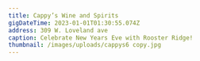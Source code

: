 ```yaml
---
title: Cappy’s Wine and Spirits
gigDateTime: 2023-01-01T01:30:55.074Z
address: 309 W. Loveland ave
caption: Celebrate New Years Eve with Rooster Ridge!
thumbnail: /images/uploads/cappys6 copy.jpg
---
```

